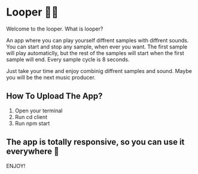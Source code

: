 # Looper 🎵🎵

Welcome to the looper.
What is looper?

An app where you can play yourself diffrent samples with diffrent sounds.
You can start and stop any sample, when ever you want.
The first sample will play automaticlly, but the rest of the samples will start when the first sample will end.
Every sample cycle is 8 seconds.

Just take your time and enjoy combinig diffrent samples and sound.
Maybe you will be the next music producer.

## How To Upload The App?

1. Open your terminal
2. Run cd client
3. Run npm start

## The app is totally responsive, so you can use it everywhere 🎉
ENJOY!

